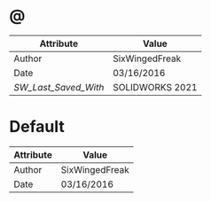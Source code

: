 # @
| Attribute | Value |
| ---  | ---     |
| Author | SixWingedFreak |
| Date | 03/16/2016 |
| _SW_Last_Saved_With_ | SOLIDWORKS 2021 |
# Default
| Attribute | Value |
| ---  | ---     |
| Author | SixWingedFreak |
| Date | 03/16/2016 |
